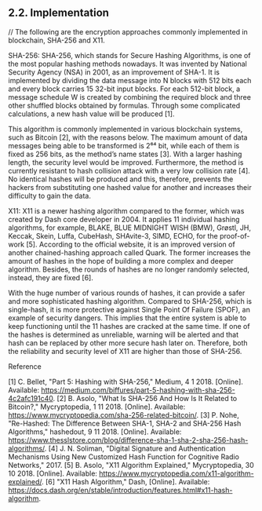 ## 2.2. Implementation

<!-- OAuth 2.0, language of back end, P2P technology will be mentioned here (David). -->

//
The following are the encryption approaches commonly implemented in blockchain, SHA-256 and X11.

SHA-256:
SHA-256, which stands for Secure Hashing Algorithms, is one of the most popular hashing methods nowadays. 
It was invented by National Security Agency (NSA) in 2001, as an improvement of SHA-1. 
It is implemented by dividing the data message into N blocks with 512 bits each and every block carries 15 32-bit input blocks. 
For each 512-bit block, a message schedule W is created by combining the required block and three other shuffled blocks obtained by formulas. 
Through some complicated calculations, a new hash value will be produced [1].

This algorithm is commonly implemented in various blockchain systems, such as Bitcoin [2], with the reasons below. 
The maximum amount of data messages being able to be transformed is 2⁶⁴ bit, while each of them is fixed as 256 bits, as the method’s name states [3]. 
With a larger hashing length, the security level would be improved. Furthermore, the method is currently resistant to hash collision attack with a very low collision rate [4]. 
No identical hashes will be produced and this, therefore, prevents the hackers from substituting one hashed value for another and increases their difficulty to gain the data.

X11:
X11 is a newer hashing algorithm compared to the former, which was created by Dash core developer in 2004. 
It applies 11 individual hashing algorithms, for example, BLAKE, BLUE MIDNIGHT WISH (BMW), Grøstl, JH, Keccak, Skein, Luffa, CubeHash, SHAvite-3, SIMD, ECHO, for the proof-of-work [5]. 
According to the official website, it is an improved version of another chained-hashing approach called Quark. 
The former increases the amount of hashes in the hope of building a more complex and deeper algorithm. Besides, the rounds of hashes are no longer randomly selected, instead, they are fixed [6].

With the huge number of various rounds of hashes, it can provide a safer and more sophisticated hashing algorithm. 
Compared to SHA-256, which is single-hash, it is more protective against Single Point Of Failure (SPOF), an example of security dangers. This implies that the entire system is able to keep functioning until the 11 hashes are cracked at the same time. If one of the hashes is determined as unreliable, warning will be alerted and that hash can be replaced by other more secure hash later on. Therefore, both the reliability and security level of X11 are higher than those of SHA-256.


Reference 

[1] 	C. Bellet, "Part 5: Hashing with SHA-256," Medium, 4 1 2018. [Online]. Available: https://medium.com/biffures/part-5-hashing-with-sha-256-4c2afc191c40.
[2] 	B. Asolo, "What Is SHA-256 And How Is It Related to Bitcoin?," Mycryptopedia, 1 11 2018. [Online]. Available: https://www.mycryptopedia.com/sha-256-related-bitcoin/.
[3] 	P. Nohe, "Re-Hashed: The Difference Between SHA-1, SHA-2 and SHA-256 Hash Algorithms," hashedout, 9 11 2018. [Online]. Available: https://www.thesslstore.com/blog/difference-sha-1-sha-2-sha-256-hash-algorithms/.
[4] 	J. N. Soliman, "Digital Signature and Authentication Mechanisms Using New Customized Hash Function for Cognitive Radio Networks," 2017.
[5] 	B. Asolo, "X11 Algorithm Explained," Mycryptopedia, 30 10 2018. [Online]. Available: https://www.mycryptopedia.com/x11-algorithm-explained/.
[6] 	"X11 Hash Algorithm," Dash, [Online]. Available: https://docs.dash.org/en/stable/introduction/features.html#x11-hash-algorithm.



